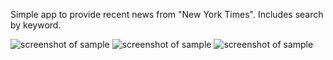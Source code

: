 Simple app to provide recent news from "New York Times". Includes search by keyword.

![screenshot of sample](https://image.ibb.co/esYnz6/Screenshot_20180115_014204.png)
![screenshot of sample](https://image.ibb.co/h96qK6/Screenshot_20180115_015253.png)
![screenshot of sample](https://image.ibb.co/gyK5mm/Screenshot_20180115_014329.png)
